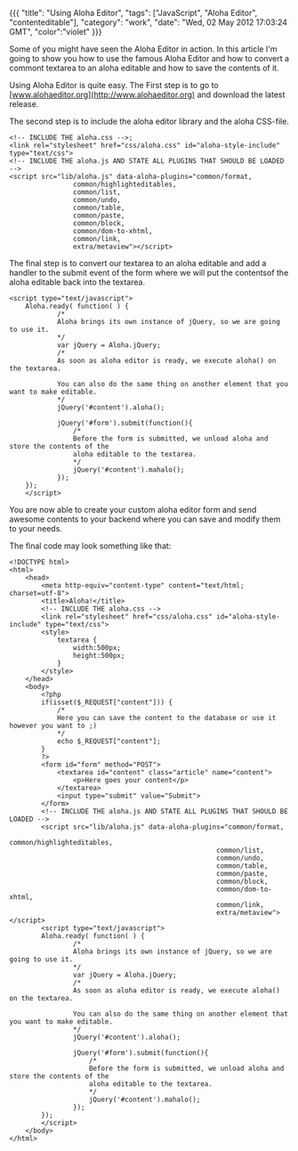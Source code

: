 {{{
  "title": "Using Aloha Editor",
  "tags": ["JavaScript", "Aloha Editor", "contenteditable"],
  "category": "work",
  "date": "Wed, 02 May 2012 17:03:24 GMT",
  "color":"violet"
}}}

Some of you might have seen the Aloha Editor in action. In this article I'm going to show you how to use the famous Aloha Editor and how to convert a commont textarea to an aloha editable and how to save the contents of it.
<!--more-->
Using Aloha Editor is quite easy. The First step is to go to [www.alohaeditor.org](http://www.alohaeditor.org) and download the latest release.

The second step is to include the aloha editor library and the aloha CSS-file.

    <!-- INCLUDE THE aloha.css -->;
    <link rel="stylesheet" href="css/aloha.css" id="aloha-style-include" type="text/css">
    <!-- INCLUDE THE aloha.js AND STATE ALL PLUGINS THAT SHOULD BE LOADED -->
    <script src="lib/aloha.js" data-aloha-plugins="common/format,
                    common/highlighteditables,
                    common/list,
                    common/undo,
                    common/table,
                    common/paste,
                    common/block,
                    common/dom-to-xhtml,
                    common/link,
                    extra/metaview"></script>


The final step is to convert our textarea to an aloha editable and add a handler to the submit event of the form where we will put the contentsof the aloha editable back into the textarea.

    <script type="text/javascript">
		Aloha.ready( function( ) {
				/*
				Aloha brings its own instance of jQuery, so we are going to use it.
				*/
				var jQuery = Aloha.jQuery;
				/*
				As soon as aloha editor is ready, we execute aloha() on the textarea.

				You can also do the same thing on another element that you want to make editable.
				*/
				jQuery('#content').aloha();

				jQuery('#form').submit(function(){
					/*
					Before the form is submitted, we unload aloha and store the contents of the
					aloha editable to the textarea.
					*/
					jQuery('#content').mahalo();
				});
		});
		</script>


You are now able to create your custom aloha editor form and send awesome contents to your backend where you can save and modify them to your needs.

The final code may look something like that:

    <!DOCTYPE html>
    <html>
        <head>
            <meta http-equiv="content-type" content="text/html; charset=utf-8">
            <title>Aloha!</title>
            <!-- INCLUDE THE aloha.css -->
            <link rel="stylesheet" href="css/aloha.css" id="aloha-style-include" type="text/css">
            <style>
                textarea {
                    width:500px;
                    height:500px;
                }
            </style>
        </head>
        <body>
            <?php
            if(isset($_REQUEST["content"])) {
                /* 
                Here you can save the content to the database or use it however you want to ;)
                */
                echo $_REQUEST["content"];
            }
            ?>
            <form id="form" method="POST">
                <textarea id="content" class="article" name="content">
                    <p>Here goes your content</p>
                </textarea>
                <input type="submit" value="Submit">
            </form>
            <!-- INCLUDE THE aloha.js AND STATE ALL PLUGINS THAT SHOULD BE LOADED -->
            <script src="lib/aloha.js" data-aloha-plugins="common/format,
                                                        common/highlighteditables,
                                                        common/list,
                                                        common/undo,
                                                        common/table,
                                                        common/paste,
                                                        common/block,
                                                        common/dom-to-xhtml,
                                                        common/link,
                                                        extra/metaview"></script>
            <script type="text/javascript">
            Aloha.ready( function( ) {
                    /*
                    Aloha brings its own instance of jQuery, so we are going to use it.
                    */
                    var jQuery = Aloha.jQuery;
                    /*
                    As soon as aloha editor is ready, we execute aloha() on the textarea.
    
                    You can also do the same thing on another element that you want to make editable.
                    */
                    jQuery('#content').aloha();
    
                    jQuery('#form').submit(function(){
                        /*
                        Before the form is submitted, we unload aloha and store the contents of the
                        aloha editable to the textarea.
                        */
                        jQuery('#content').mahalo();
                    });
            });
            </script>
        </body>
    </html>
